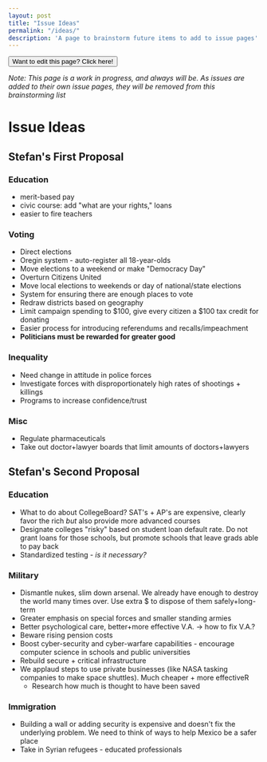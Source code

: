 ```yaml
---
layout: post
title: "Issue Ideas"
permalink: "/ideas/"
description: 'A page to brainstorm future items to add to issue pages'
---
```


<a href="https://github.com/UnsolvedCypher/improving-america/blob/gh-pages/ideas.md">
<button class="issues-button">Want to edit this page? Click here!</button>
</a>

*Note: This page is a work in progress, and always will be. As issues are added to their own issue pages, they will be removed from this brainstorming list*

Issue Ideas
===========

Stefan's First Proposal
-----------------------

### Education
- merit-based pay
- civic course: add "what are your rights," loans
- easier to fire teachers

### Voting
- Direct elections
- Oregin system - auto-register all 18-year-olds
- Move elections to a weekend or make "Democracy Day"
- Overturn Citizens United
- Move local elections to weekends or day of national/state elections
- System for ensuring there are enough places to vote
- Redraw districts based on geography
- Limit campaign spending to $100, give every citizen a $100 tax credit for donating
- Easier process for introducing referendums and recalls/impeachment
- **Politicians must be rewarded for greater good**

### Inequality
- Need change in attitude in police forces
- Investigate forces with disproportionately high rates of shootings + killings
- Programs to increase confidence/trust

### Misc
- Regulate pharmaceuticals
- Take out doctor+lawyer boards that limit amounts of doctors+lawyers

Stefan's Second Proposal
------------------------

### Education
- What to do about CollegeBoard? SAT's + AP's are expensive, clearly favor the rich *but* also provide more advanced courses
- Designate colleges "risky" based on student loan default rate. Do not grant loans for those schools, but promote schools that leave grads able to pay back
- Standardized testing - *is it necessary?*

### Military
- Dismantle nukes, slim down arsenal. We already have enough to destroy the world many times over. Use extra $ to dispose of them safely+long-term
- Greater emphasis on special forces and smaller standing armies
- Better psychological care, better+more effective V.A. → how to fix V.A.?
- Beware rising pension costs
- Boost cyber-security and cyber-warfare capabilities - encourage computer science in schools and public universities
- Rebuild secure + critical infrastructure
- We applaud steps to use private businesses (like NASA tasking companies to make space shuttles). Much cheaper + more effectiveR
    - Research how much is thought to have been saved

### Immigration
- Building a wall or adding security is expensive and doesn't fix the underlying problem. We need to think of ways to help Mexico be a safer place
- Take in Syrian refugees - educated professionals